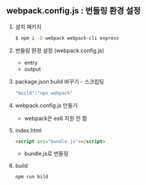 ## webpack.config.js : 번들링 환경 설정
1. 설치 패키지
    ```bash
    $ npm i -D webpack webpack-cli express
    ```
2. 번들링 환경 설정 (webpack.config.js)
    + entry
    + output

3. package.json build 바꾸기 - 스크립팅
    ```bash
    "build":"npx webpack"
    ```
4. webpack.config.js 만들기
    + webpack은 es6 지원 안 함

5. index.html
    ```html
    <script src="bundle.js"></script>
    ```
    + bundle.js로 번들링
6. build
    ```
    npm run bild
    ```
